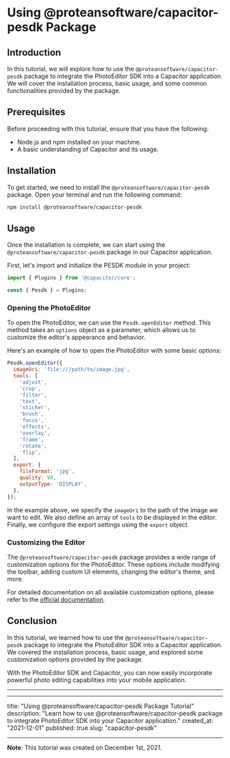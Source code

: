 # Using @proteansoftware/capacitor-pesdk Package

## Introduction

In this tutorial, we will explore how to use the `@proteansoftware/capacitor-pesdk` package to integrate the PhotoEditor SDK into a Capacitor application. We will cover the installation process, basic usage, and some common functionalities provided by the package.

## Prerequisites

Before proceeding with this tutorial, ensure that you have the following:

- Node.js and npm installed on your machine.
- A basic understanding of Capacitor and its usage.

## Installation

To get started, we need to install the `@proteansoftware/capacitor-pesdk` package. Open your terminal and run the following command:

```bash
npm install @proteansoftware/capacitor-pesdk
```

## Usage

Once the installation is complete, we can start using the `@proteansoftware/capacitor-pesdk` package in our Capacitor application.

First, let's import and initialize the PESDK module in your project:

```javascript
import { Plugins } from '@capacitor/core';

const { Pesdk } = Plugins;
```

### Opening the PhotoEditor

To open the PhotoEditor, we can use the `Pesdk.openEditor` method. This method takes an `options` object as a parameter, which allows us to customize the editor's appearance and behavior.

Here's an example of how to open the PhotoEditor with some basic options:

```javascript
Pesdk.openEditor({
  imageUri: 'file:///path/to/image.jpg',
  tools: [
    'adjust',
    'crop',
    'filter',
    'text',
    'sticker',
    'brush',
    'focus',
    'effects',
    'overlay',
    'frame',
    'rotate',
    'flip',
  ],
  export: {
    fileFormat: 'jpg',
    quality: 90,
    outputType: 'DISPLAY',
  },
});
```

In the example above, we specify the `imageUri` to the path of the image we want to edit. We also define an array of `tools` to be displayed in the editor. Finally, we configure the export settings using the `export` object.

### Customizing the Editor

The `@proteansoftware/capacitor-pesdk` package provides a wide range of customization options for the PhotoEditor. These options include modifying the toolbar, adding custom UI elements, changing the editor's theme, and more.

For detailed documentation on all available customization options, please refer to the [official documentation](https://docs.photoeditorsdk.com/guides/html5/v5/introduction/customization/options/).

## Conclusion

In this tutorial, we learned how to use the `@proteansoftware/capacitor-pesdk` package to integrate the PhotoEditor SDK into a Capacitor application. We covered the installation process, basic usage, and explored some customization options provided by the package.

With the PhotoEditor SDK and Capacitor, you can now easily incorporate powerful photo editing capabilities into your mobile application.

---

---
title: "Using @proteansoftware/capacitor-pesdk Package Tutorial"
description: "Learn how to use @proteansoftware/capacitor-pesdk package to integrate PhotoEditor SDK into your Capacitor application."
created_at: "2021-12-01"
published: true
slug: "capacitor-pesdk"

---

**Note**: This tutorial was created on December 1st, 2021.